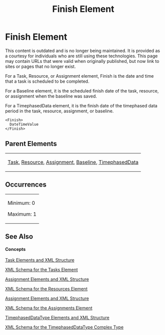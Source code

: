 ﻿---
title: Finish Element
TOCTitle: Finish Element
ms:assetid: 6af554a3-80d6-4046-be6a-e119ecbc4e65
ms:mtpsurl: https://msdn.microsoft.com/en-us/library/Bb968534(v=office.12)
ms:contentKeyID: 13188226
ms.date: 05/05/2014
mtps_version: v=office.12
f1_keywords:
- Finish element
---

# Finish Element

This content is outdated and is no longer being maintained. It is provided as a courtesy for individuals who are still using these technologies. This page may contain URLs that were valid when originally published, but now link to sites or pages that no longer exist.

For a Task, Resource, or Assignment element, Finish is the date and time that a task is scheduled to be completed.

For a Baseline element, it is the scheduled finish date of the task, resource, or assignment when the baseline was saved.

For a TimephasedData element, it is the finish date of the timephased data period in the task, resource, assignment, or baseline.

    <Finish>
      DateTimeValue
    </Finish>

## Parent Elements

<table>
<colgroup>
<col style="width: 100%" />
</colgroup>
<tbody>
<tr class="odd">
<td><p><a href="bb968487(v=office.12).md">Task</a>, <a href="bb968715(v=office.12).md">Resource</a>, <a href="bb968611(v=office.12).md">Assignment</a>, <a href="bb968599(v=office.12).md">Baseline</a>, <a href="bb968479(v=office.12).md">TimephasedData</a></p></td>
</tr>
</tbody>
</table>

## Occurrences

<table>
<colgroup>
<col style="width: 100%" />
</colgroup>
<tbody>
<tr class="odd">
<td><p>Minimum: 0</p>
<p>Maximum: 1</p></td>
</tr>
</tbody>
</table>

## See Also

#### Concepts

[Task Elements and XML Structure](bb968475\(v=office.12\).md)

[XML Schema for the Tasks Element](bb968415\(v=office.12\).md)

[Assignment Elements and XML Structure](bb968738\(v=office.12\).md)

[XML Schema for the Resources Element](bb968511\(v=office.12\).md)

[Assignment Elements and XML Structure](bb968738\(v=office.12\).md)

[XML Schema for the Assignments Element](bb968414\(v=office.12\).md)

[TimephasedDataType Elements and XML Structure](bb968722\(v=office.12\).md)

[XML Schema for the TimephasedDataType Complex Type](bb968734\(v=office.12\).md)

